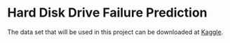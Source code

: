 # Hard Disk Drive Failure Prediction 

The data set that will be used in this project can be downloaded at
[Kaggle](https://www.kaggle.com/backblaze/hard-drive-test-data/data).
